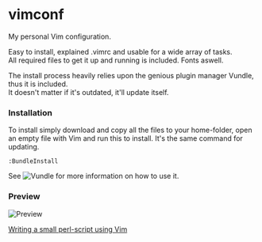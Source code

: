 vimconf
=======

My personal Vim configuration.

Easy to install, explained .vimrc and usable for a wide array of tasks.  
All required files to get it up and running is included. Fonts aswell. 

The install process heavily relies upon the genious plugin manager Vundle, thus it is included.  
It doesn't matter if it's outdated, it'll update itself.

### Installation
To install simply download and copy all the files to your home-folder, open an empty file with Vim and run this to install. It's the same command for updating.  

    :BundleInstall

See ![Vundle](https://github.com/gmarik/vundle) for more information on how to use it.

### Preview
![Preview](http://i.imgur.com/mbnEL.png "Vim screenshot")

[Writing a small perl-script using Vim](http://youtu.be/DrzAuLsxgwU)
